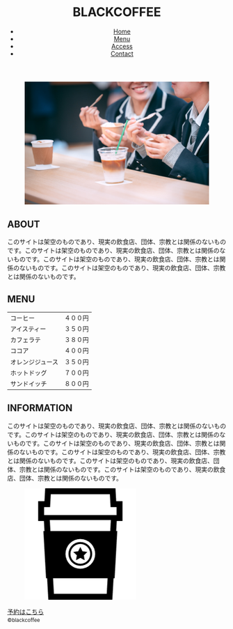 <!DOCTYPE html>
<html lang="ja">
<head>
    <meta charset="UTF-8">
    <meta name="viewport" content="width=device-width, initial-scale=1.0">
    <title>BlackCoffee</title>
    <link rel="stylesheet" href="style.css">
</head>
<body>
    <header>
        <h1>BLACKCOFFEE</h1>
        <nav>
            <ul>
                <li><a href="">Home</a></li>
                <li><a href="">Menu</a></li>
                <li><a href="">Access</a></li>
                <li><a href="">Contact</a></li>
            </ul>
        </nav>
    </header>
    <main>
        <section class="hero">
            <figure>
                <img src="images/top.jpg" alt="カフェの雰囲気">
            </figure>
        </section>
        <section class="about">
            <div class="container">
                <h2>ABOUT</h2>
                <p>このサイトは架空のものであり、現実の飲食店、団体、宗教とは関係のないものです。このサイトは架空のものであり、現実の飲食店、団体、宗教とは関係のないものです。このサイトは架空のものであり、現実の飲食店、団体、宗教とは関係のないものです。このサイトは架空のものであり、現実の飲食店、団体、宗教とは関係のないものです。</p>
            </div>
        </section>
        <section class="menu">
            <div class="container">
                <h2>MENU</h2>
                <table>
                    <tr><td>コーヒー</td><td>４００円</td></tr>
                    <tr><td>アイスティー</td><td>３５０円</td></tr>
                    <tr><td>カフェラテ</td><td>３８０円</td></tr>
                    <tr><td>ココア</td><td>４００円</td></tr>
                    <tr><td>オレンジジュース</td><td>３５０円</td></tr>
                    <tr><td>ホットドッグ</td><td>７００円</td></tr>
                    <tr><td>サンドイッチ</td><td>８００円</td></tr>
                </table>
            </div>
        </section>
    </main>
    <aside>
        <div class="container">
            <h2>INFORMATION</h2>
            <p>このサイトは架空のものであり、現実の飲食店、団体、宗教とは関係のないものです。このサイトは架空のものであり、現実の飲食店、団体、宗教とは関係のないものです。このサイトは架空のものであり、現実の飲食店、団体、宗教とは関係のないものです。このサイトは架空のものであり、現実の飲食店、団体、宗教とは関係のないものです。このサイトは架空のものであり、現実の飲食店、団体、宗教とは関係のないものです。このサイトは架空のものであり、現実の飲食店、団体、宗教とは関係のないものです。</p>
            <figure>
                <img src="images/icon.png" alt="カフェのアイコン">
            </figure>
            <a href="" class="btn">予約はこちら</a>
        </div>
    </aside>
    <footer>
        <small>&copy;blackcoffee</small>
    </footer>
</body>
</html>
